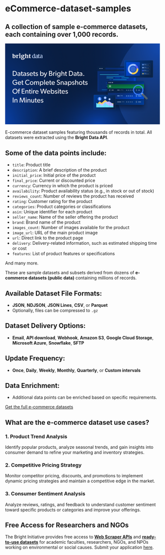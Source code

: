 # eCommerce-dataset-samples

## A collection of sample e-commerce datasets, each containing over 1,000 records.

![E-commerce dataset header](https://github.com/luminati-io/ecommerce-dataset-samples/blob/main/eCommerce-datasets.PNG)

E-commerce dataset samples featuring thousands of records in total. All datasets were extracted using the **Bright Data API**.

## Some of the data points include:

- `title`: Product title
- `description`: A brief description of the product
- `initial_price`: Initial price of the product
- `final_price`: Current or discounted price
- `currency`: Currency in which the product is priced
- `availability`: Product availability status (e.g., in stock or out of stock)
- `reviews_count`: Number of reviews the product has received
- `rating`: Customer rating for the product
- `categories`: Product categories or classifications
- `asin`: Unique identifier for each product
- `seller_name`: Name of the seller offering the product
- `brand`: Brand name of the product
- `images_count`: Number of images available for the product
- `image_url`: URL of the main product image
- `url`: Direct link to the product page
- `delivery`: Delivery-related information, such as estimated shipping time or cost
- `features`: List of product features or specifications

And many more.

These are sample datasets and subsets derived from dozens of **e-commerce datasets (public data)** containing millions of records.

## Available Dataset File Formats:

- **JSON**, **NDJSON**, **JSON Lines**, **CSV**, or **Parquet**
- Optionally, files can be compressed to `.gz`

## Dataset Delivery Options:

- **Email**, **API download**, **Webhook**, **Amazon S3**, **Google Cloud Storage**, **Microsoft Azure**, **Snowflake**, **SFTP**

## Update Frequency:

- **Once**, **Daily**, **Weekly**, **Monthly**, **Quarterly**, or **Custom intervals**

## Data Enrichment:

- Additional data points can be enriched based on specific requirements.

[Get the full e-commerce datasets](https://brightdata.com/products/datasets/ecommerce)

## What are the e-commerce dataset use cases?

### 1. Product Trend Analysis
Identify popular products, analyze seasonal trends, and gain insights into consumer demand to refine your marketing and inventory strategies.

### 2. Competitive Pricing Strategy
Monitor competitor pricing, discounts, and promotions to implement dynamic pricing strategies and maintain a competitive edge in the market.

### 3. Consumer Sentiment Analysis
Analyze reviews, ratings, and feedback to understand customer sentiment toward specific products or categories and improve your offerings.

## Free Access for Researchers and NGOs

The Bright Initiative provides free access to **[Web Scraper APIs](https://brightdata.com/products/web-scraper)** and **[ready-to-use datasets](https://brightdata.com/products/datasets)** for academic faculties, researchers, NGOs, and NPOs working on environmental or social causes. Submit your application [here](https://brightinitiative.com).
